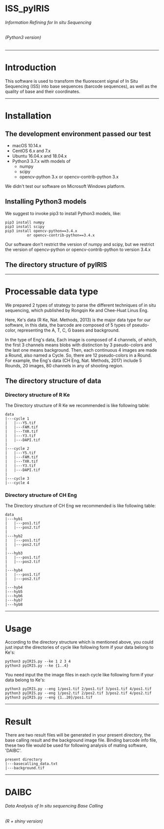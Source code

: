 # ISS_pyIRIS
###### Information Refining for In situ Sequencing
###### (Python3 version)

---

# Introduction

This software is used to transform the fluorescent signal of In Situ Sequencing (ISS) into base sequences (barcode sequences), as well as the quality of base and their coordinates. 

---

# Installation
## The development environment passed our test

* macOS 10.14.x
* CentOS 6.x and 7.x
* Ubuntu 16.04.x and 18.04.x
* Python3 3.7.x with models of
	* numpy
	* scipy	
	* opencv-python 3.x or opencv-contrib-python 3.x

We didn't test our software on Microsoft Windows platform.

## Installing Python3 models

We suggest to invoke pip3 to install Python3 models, like:

	pip3 install numpy
	pip3 install scipy
	pip3 install opencv-python==3.4.x
	          or opencv-contrib-python==3.4.x
	
Our software don't restrict the version of numpy and scipy, but we restrict the version of opencv-python or opencv-contrib-python to version 3.4.x

## The directory structure of pyIRIS

---

# Processable data type

We prepared 2 types of strategy to parse the different techniques of in situ sequencing, which published by Rongqin Ke and Chee-Huat Linus Eng.

Here, Ke's data (R Ke, Nat. Methods, 2013) is the major data type for our software, in this data, the barcode are composed of 5 types of pseudo-color, representing the A, T, C, G bases and background. 

In the type of Eng's data, Each image is composed of 4 channels, of which, the first 3 channels means blobs with distinction by 3 pseudo-colors and the last one means background. Then, each continuous 4 images are made a Round, also named a Cycle. So, there are 12 pseudo-colors in a Round. For example, the Eng's data (CH Eng, Nat. Methods, 2017) include 5 Rounds, 20 images, 80 channels in any of shooting region.

## The directory structure of data
### Directory structure of R Ke

The Directory structure of R Ke we recommended is like following table:

	data   
	|---cycle 1
	|   |---Y5.tif
	|   |---FAM.tif
	|   |---TXR.tif
	|   |---Y3.tif
	|   |---DAPI.tif
	|
	|---cycle 2
	|   |---Y5.tif
    |   |---FAM.tif
	|   |---TXR.tif
	|   |---Y3.tif
	|   |---DAPI.tif
	|
	|---cycle 3
	|---cycle 4

### Directory structure of CH Eng

The Directory structure of CH Eng we recommended is like following table:

	data   
	|---hyb1
	|   |---pos1.tif
	|   |---pos2.tif
	|
	|---hyb2
	|   |---pos1.tif
	|   |---pos2.tif
	|
	|---hyb3
	|   |---pos1.tif
	|   |---pos2.tif
	|
	|---hyb4
	|   |---pos1.tif
	|   |---pos2.tif
	|
	|---hyb4
	|---hyb5
	|---hyb6
	|---hyb7
	|---hyb8

---

# Usage

According to the directory structure which is mentioned above, you could just input the directories of cycle like following form if your data belong to Ke's:

	python3 pyIRIS.py --ke 1 2 3 4
	python3 pyIRIS.py --ke {1..4}

You need input the the image files in each cycle like following form if your data belong to Ke's:

	python3 pyIRIS.py --eng 1/pos1.tif 2/pos1.tif 3/pos1.tif 4/pos1.tif
	python3 pyIRIS.py --eng 1/pos2.tif 2/pos2.tif 3/pos2.tif 4/pos2.tif
	python3 pyIRIS.py --eng {1..20}/pos1.tif
	
---

# Result

There are two result files will be generated in your present directory, the base calling result and the background image file. Binding barcode info file, these two file would be used for following analysis of mating software, 'DAIBC'.

    present directory
    |---basecalling_data.txt
    |---background.tif
    
---

# DAIBC
###### Data Analysis of In situ sequencing Base Calling
###### (R + shiny version)


